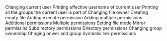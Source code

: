 Changing current user
Printing effective username of current user
Printing all the groups the current user is part of
Changing file owner
Creating empty file
Adding execute permission
Adding multiple permissions
Additional permissions
Multiple permissions
Setting file mode
Mirror permissins
Subdirectory permissions
Directory permissions
Changing group ownership
Chnging onwer and group
Symbolic link permissions
